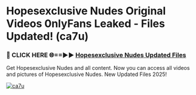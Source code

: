 # Hopesexclusive Nudes Original Videos 0nlyFans Leaked - Files Updated! (ca7u)

<h3>🔴 CLICK HERE 🌐==►► <a href="https://tinyurl.com/y5r63du9" rel="nofollow">Hopesexclusive Nudes Updated Files</a></h3>

Get Hopesexclusive Nudes and all content. Now you can access all videos and pictures of Hopesexclusive Nudes. New Updated Files 2025!

[![ca7u](https://i.imgur.com/UVo9nyh.gif)](https://tinyurl.com/y5r63du9)